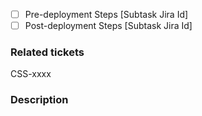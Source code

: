 <!-- 1. Verify PR Title (more details in the ReadMe of this repo )-->
<!-- PR Title example: `CSS-0815 [FIX] 🐛 repair the page layout` -->

<!-- 2. Add Pre/Post deployment steps-->
<!-- If the user story deployment requires a pre or post deployment steps in target Salesforce Org: 
i. Mark the respective task below with a tick [x]
ii. Create a subtask similar to BR-409 (use same title) and link it to your user story.
iii. Mention it next to the task.-->

<!-- Deployment Steps Tracker Start -->
- [ ] Pre-deployment Steps [Subtask Jira Id]
- [ ] Post-deployment Steps [Subtask Jira Id]
<!-- Deployment Steps Tracker End -->

<!-- 3. Add Jira ticket for which these changes are made - full link is no longer needed due to configured autolink feature in GitHub-->
### Related tickets
CSS-xxxx

<!-- 4. Provide Description of the changes -->
### Description
<!-- 
- provide a description of the changes made. If there are some pending TODOs, include them there as well.
- Any guidance for reviewers to better understand the changes.
- Any visuals (screenshots, screen recordings) that can give assurance that the changes are safe to merge.
-->
